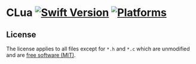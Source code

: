 CLua [![Swift Version](https://img.shields.io/badge/Swift-4.0-orange.svg)](https://swift.org/download/#releases) [![Platforms](https://img.shields.io/badge/Platforms-macOS%20|%20Linux-lightgray.svg)](https://swift.org/download/#releases)
====

License
-------
The license applies to all files except for `*.h` and `*.c` which are unmodified and are [free software (MIT)](https://www.lua.org/license.html).

